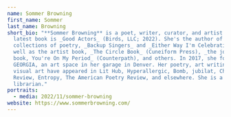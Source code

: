 ```yaml
---
name: Sommer Browning
first_name: Sommer
last_name: Browning
short_bio: "**Sommer Browning** is a poet, writer, curator, and artist. Her
  latest book is _Good Actors_ (Birds, LLC; 2022). She's the author of two other
  collections of poetry, _Backup Singers_ and _Either Way I'm Celebrating_, as
  well as the artist book, _The Circle Book_ (Cuneiform Press), _the joke
  book, You're On My Period_ (Counterpath), and others. In 2017, she founded
  GEORGIA, an art space in her garage in Denver. Her poetry, art writing, and
  visual art have appeared in Lit Hub, Hyperallergic, Bomb, jubilat, Chicago
  Review, Entropy, The American Poetry Review, and elsewhere. She is a
  librarian."
portraits:
  - media: 2022/11/sommer-browning
website: https://www.sommerbrowning.com/
---
```

